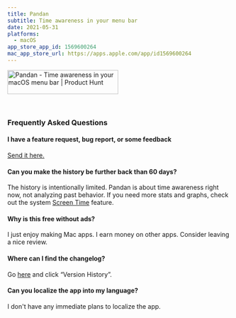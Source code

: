 ```yaml
---
title: Pandan
subtitle: Time awareness in your menu bar
date: 2021-05-31
platforms:
  - macOS
app_store_app_id: 1569600264
mac_app_store_url: https://apps.apple.com/app/id1569600264
---
```


<a href="https://www.producthunt.com/posts/pandan?utm_source=badge-featured&utm_medium=badge&utm_souce=badge-pandan" target="_blank"><img src="https://api.producthunt.com/widgets/embed-image/v1/featured.svg?post_id=320044&theme=light" alt="Pandan - Time awareness in your macOS menu bar | Product Hunt" style="width: 250px; height: 54px;" width="250" height="54" /></a>

<br>

<h3 id="faq">Frequently Asked Questions</h3>

#### I have a feature request, bug report, or some feedback

[Send it here.](https://sindresorhus.com/feedback/?product=Pandan&referrer=Website-FAQ)

#### Can you make the history be further back than 60 days?

The history is intentionally limited. Pandan is about time awareness right now, not analyzing past behavior. If you need more stats and graphs, check out the system [Screen Time](https://support.apple.com/en-gb/HT210387) feature.

#### Why is this free without ads?

I just enjoy making Mac apps. I earn money on other apps. Consider leaving a nice review.

#### Where can I find the changelog?

Go [here](https://apps.apple.com/app/id1569600264) and click “Version History”.

#### Can you localize the app into my language?

I don't have any immediate plans to localize the app.
